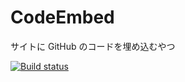 # CodeEmbed
サイトに GitHub のコードを埋め込むやつ

[![Build status](https://ci.appveyor.com/api/projects/status/h22cd6uydo1e9gqv?svg=true)](https://ci.appveyor.com/project/aerie/codeembed)
